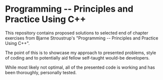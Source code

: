 # Programming -- Principles and Practice Using C++
This repository contains proposed solutions to selected end of chapter exercises from
Bjarne Stroustrup's "Programming -- Principles and Practice Using C++".

The point of this is to showcase my approach to presented problems, style of coding
and to potentially aid fellow self-taught would-be developers.

While most likely not optimal, all of the presented code is working and has been thoroughly,
personally tested.